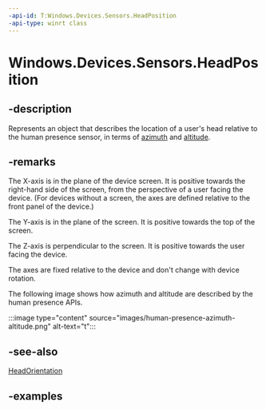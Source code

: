 ```yaml
---
-api-id: T:Windows.Devices.Sensors.HeadPosition
-api-type: winrt class
---
```


# Windows.Devices.Sensors.HeadPosition

<!--
public sealed class HeadPosition
-->

## -description

Represents an object that describes the location of a user's head relative to the human presence sensor, in terms of [azimuth](headposition_azimuthindegrees.md) and [altitude](headposition_altitudeindegrees.md).

## -remarks

The X-axis is in the plane of the device screen. It is positive towards the right-hand side of the screen, from the perspective of a user facing the device. (For devices without a screen, the axes are defined relative to the front panel of the device.)

The Y-axis is in the plane of the screen. It is positive towards the top of the screen.

The Z-axis is perpendicular to the screen. It is positive towards the user facing the device.

The axes are fixed relative to the device and don't change with device rotation.

The following image shows how azimuth and altitude are described by the human presence APIs.

:::image type="content" source="images/human-presence-azimuth-altitude.png" alt-text="t":::

## -see-also

[HeadOrientation](headorientation.md)

## -examples
